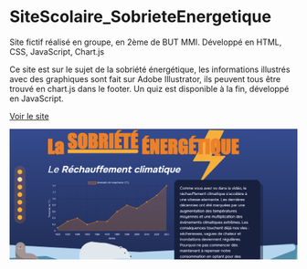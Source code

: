 # SiteScolaire_SobrieteEnergetique
Site fictif réalisé en groupe, en 2ème de BUT MMI. Développé en HTML, CSS, JavaScript, Chart.js

Ce site est sur le sujet de la sobriété énergétique, les informations illustrés avec des graphiques sont fait sur Adobe Illustrator, ils peuvent tous être trouvé en chart.js dans le footer. 
Un quiz est disponible à la fin, développé en JavaScript. 

<a href= "https://hoffmannc.etu.mmi-unistra.fr/SAE303/">Voir le site </a>

<img src="SitePageAccueil.png">
